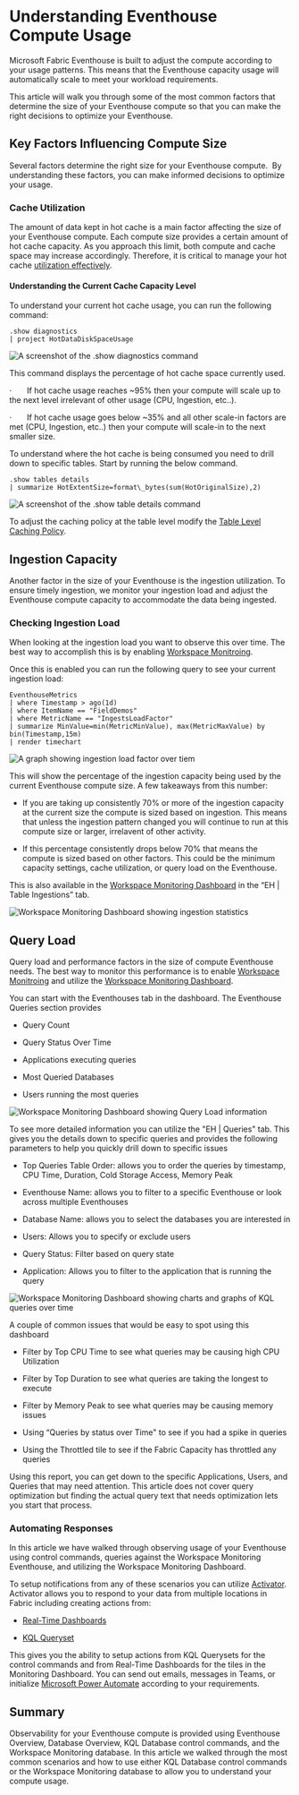 # Understanding Eventhouse Compute Usage

Microsoft Fabric Eventhouse is built to adjust the compute according to your usage patterns. This means that the Eventhouse capacity usage will automatically scale to meet your workload requirements.

This article will walk you through some of the most common factors that determine the size of your Eventhouse compute so that you can make the right decisions to optimize your Eventhouse.

## Key Factors Influencing Compute Size

Several factors determine the right size for your Eventhouse compute.  By understanding these factors, you can make informed decisions to optimize your usage.

### Cache Utilization

The amount of data kept in hot cache is a main factor affecting the size of your Eventhouse compute. Each compute size provides a certain amount of hot cache capacity. As you approach this limit, both compute and cache space may increase accordingly. Therefore, it is critical to manage your hot cache [utilization effectively](https://learn.microsoft.com/en-us/kusto/management/cache-policy?view=microsoft-fabric).

#### Understanding the Current Cache Capacity Level

To understand your current hot cache usage, you can run the following command:

```
.show diagnostics
| project HotDataDiskSpaceUsage
```

![A screenshot of the .show diagnostics command](media/eventhouse-capacity-observability/show_diagnostics.png)

This command displays the percentage of hot cache space currently used.

·       If hot cache usage reaches ~95% then your compute will scale up to the next level irrelevant of other usage (CPU, Ingestion, etc..).

·       If hot cache usage goes below ~35% and all other scale-in factors are met (CPU, Ingestion, etc..) then your compute will scale-in to the next smaller size. 

To understand where the hot cache is being consumed you need to drill down to specific tables. Start by running the below command.

```
.show tables details
| summarize HotExtentSize=format\_bytes(sum(HotOriginalSize),2)
```

![A screenshot of the .show table details command](media/eventhouse-capacity-observability/show_table_details.png)

To adjust the caching policy at the table level modify the [Table Level Caching Policy](https://learn.microsoft.com/en-us/kusto/management/cache-policy?view=microsoft-fabric&preserve-view=true).

## Ingestion Capacity

Another factor in the size of your Eventhouse is the ingestion utilization. To ensure timely ingestion, we monitor your ingestion load and adjust the Eventhouse compute capacity to accommodate the data being ingested.

### Checking Ingestion Load

When looking at the ingestion load you want to observe this over time. The best way to accomplish this is by enabling [Workspace Monitroing](https://learn.microsoft.com/en-us/fabric/fundamentals/enable-workspace-monitoring).

Once this is enabled you can run the following query to see your current ingestion load:

```
EventhouseMetrics
| where Timestamp > ago(1d)
| where ItemName == "FieldDemos"
| where MetricName == "IngestsLoadFactor"
| summarize MinValue=min(MetricMinValue), max(MetricMaxValue) by bin(Timestamp,15m)
| render timechart
```
  
![A graph showing ingestion load factor over tiem](media/eventhouse-capacity-observability/Ingestion_Load_Graph.png)

This will show the percentage of the ingestion capacity being used by the current Eventhouse compute size. A few takeaways from this number:

- If you are taking up consistently 70% or more of the ingestion capacity at the current size the compute is sized based on ingestion. This means that unless the ingestion pattern changed you will continue to run at this compute size or larger, irrelavent of other activity.

- If this percentage consistently drops below 70% that means the compute is sized based on other factors. This could be the minimum capacity settings, cache utilization, or query load on the Eventhouse. 

This is also available in the [Workspace Monitoring Dashboard](https://blog.fabric.microsoft.com/en-us/blog/introducing-template-dashboards-for-workspace-monitoring?ft=All) in the “EH | Table Ingestions” tab.

![Workspace Monitoring Dashboard showing ingestion statistics](media/eventhouse-capacity-observability/Table_Ingestion_Tab.png)

## Query Load

Query load and performance factors in the size of compute Eventhouse needs. The best way to monitor this performance is to enable [Workspace Monitroing](https://learn.microsoft.com/en-us/fabric/fundamentals/enable-workspace-monitoring) and utilize the [Workspace Monitoring Dashboard](https://blog.fabric.microsoft.com/en-us/blog/introducing-template-dashboards-for-workspace-monitoring?ft=All).

You can start with the Eventhouses tab in the dashboard. The Eventhouse Queries section provides

- Query Count

- Query Status Over Time

- Applications executing queries

- Most Queried Databases

- Users running the most queries

![Workspace Monitoring Dashboard showing Query Load information](media/eventhouse-capacity-observability/Eventhouse_Overview_Tab.png)

To see more detailed information you can utilize the "EH | Queries" tab. This gives you the details down to specific queries and provides the following parameters to help you quickly drill down to specific issues

- Top Queries Table Order: allows you to order the queries by timestamp, CPU Time, Duration, Cold Storage Access, Memory Peak

- Eventhouse Name: allows you to filter to a specific Eventhouse or look across multiple Eventhouses

- Database Name: allows you to select the databases you are interested in

- Users: Allows you to specify or exclude users

- Query Status: Filter based on query state

- Application: Allows you to filter to the application that is running the query

![Workspace Monitoring Dashboard showing charts and graphs of KQL queries over time](media/eventhouse-capacity-observability/Query_Tab.png)

A couple of common issues that would be easy to spot using this dashboard

- Filter by Top CPU Time to see what queries may be causing high CPU Utilization

- Filter by Top Duration to see what queries are taking the longest to execute

- Filter by Memory Peak to see what queries may be causing memory issues

- Using “Queries by status over Time" to see if you had a spike in queries

- Using the Throttled tile to see if the Fabric Capacity has throttled any queries
  
Using this report, you can get down to the specific Applications, Users, and Queries that may need attention. This article does not cover query optimization but finding the actual query text that needs optimization lets you start that process.

### Automating Responses

In this article we have walked through observing usage of your Eventhouse using control commands, queries against the Workspace Monitoring Eventhouse, and utilizing the Workspace Monitoring Dashboard.

To setup notifications from any of these scenarios you can utilize [Activator](https://learn.microsoft.com/en-us/fabric/data-activator/activator-introduction). Activator allows you to respond to your data from multiple locations in Fabric including creating actions from:

- [Real-Time Dashboards](https://learn.microsoft.com/en-us/fabric/data-activator/activator-get-data-real-time-dashboard)

- [KQL Queryset](https://learn.microsoft.com/en-us/fabric/data-activator/activator-alert-queryset?tabs=visualization)

This gives you the ability to setup actions from KQL Querysets for the control commands and from Real-Time Dashboards for the tiles in the Monitoring Dashboard. You can send out emails, messages in Teams, or initialize [Microsoft Power Automate](https://www.microsoft.com/en-us/power-platform/products/power-automate) according to your requirements.

## Summary

Observability for your Eventhouse compute is provided using Eventhouse Overview, Database Overview, KQL Database control commands, and the Workspace Monitoring database. In this article we walked through the most common scenarios and how to use either KQL Database control commands or the Workspace Monitoring database to allow you to understand your compute usage.

